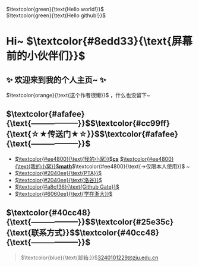 $`\textcolor{green}{\text{Hello world!}}`$   
$`\textcolor{green}{\text{Hello github!}}`$  
# Hi~ $`\textcolor{#8edd33}{\text{屏幕前的小伙伴们}}`$
## ✨ 欢迎来到我的个人主页~ ✨  
$`\textcolor{orange}{\text{这个作者很懒}}`$ ，什么也没留下~  

## $`\textcolor{#afafee}{\text{——————}}`$$`\textcolor{#cc99ff}{\text{☆★传送门★☆}}`$$`\textcolor{#afafee}{\text{——————}}`$
- [$`\textcolor{#ee4800}{\text{我的小窝}}`$**cs**](https://github.com/zju1229/Tsingsia229/tree/main) [$`\textcolor{#ee4800}{\text{我的小窝}}`$**math**](https://github.com/zju1229/Tsingsia516)$`\textcolor{#ee4800}{\text{->仅限本人使用}}`$ ~  
- [ $`\textcolor{#2040ee}{\text{PTA}}`$ ](https://pintia.cn/home)
- [ $`\textcolor{#2040ee}{\text{洛谷}}`$ ](https://www.luogu.com.cn/)
- [ $`\textcolor{#a8cf36}{\text{Github Gate}}`$ ](https://github.com/zju1229/Tsingsia229_OUTPUT/blob/main/README.md#gate)
- [ $`\textcolor{#6060ee}{\text{学在浙大}}`$ ](https://courses.zju.edu.cn/user/index#/)

##  $`\textcolor{#40cc48}{\text{——————}}`$$`\textcolor{#25e35c}{\text{联系方式}}`$$`\textcolor{#40cc48}{\text{——————}}`$
> $`\textcolor{blue}{\text{邮箱:}}`$3240101229@zju.edu.cn
